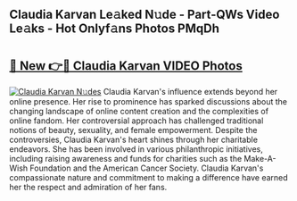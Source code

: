 ## Claudia Karvan Le𝚊ked N𝚞de - Part-QWs Video Le𝚊ks - Hot Onlyf𝚊ns Photos PMqDh

# <h2><a href="http://ab7650.deff.icu/?id=Claudia+Karvan">🔗 New 👉🔴 Claudia Karvan VIDEO Photos</a></h2>

[![Claudia Karvan N𝚞des](https://i.imgur.com/rIISA9y.gif)](http://ab7650.deff.icu/?id=Claudia+Karvan)
Claudia Karvan's influence extends beyond her online presence. Her rise to prominence has sparked discussions about the changing landscape of online content creation and the complexities of online fandom. Her controversial approach has challenged traditional notions of beauty, sexuality, and female empowerment. Despite the controversies, Claudia Karvan's heart shines through her charitable endeavors. She has been involved in various philanthropic initiatives, including raising awareness and funds for charities such as the Make-A-Wish Foundation and the American Cancer Society. Claudia Karvan's compassionate nature and commitment to making a difference have earned her the respect and admiration of her fans.
